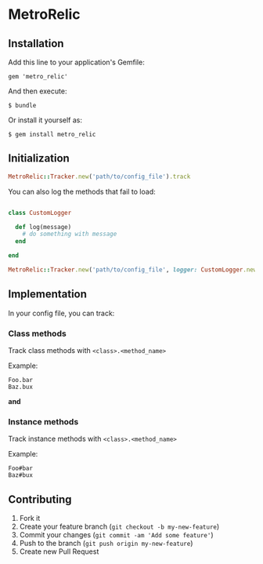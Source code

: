 # MetroRelic

## Installation

Add this line to your application's Gemfile:

    gem 'metro_relic'

And then execute:

    $ bundle

Or install it yourself as:

    $ gem install metro_relic

## Initialization

```ruby
MetroRelic::Tracker.new('path/to/config_file').track
```

You can also log the methods that fail to load:

```ruby

class CustomLogger

  def log(message)
    # do something with message
  end

end

MetroRelic::Tracker.new('path/to/config_file', logger: CustomLogger.new).track

```


## Implementation
In your config file, you can track:

### Class methods
Track class methods with `<class>.<method_name>`

Example:

```
Foo.bar
Baz.bux
```

**and**

### Instance methods
Track instance methods with `<class>.<method_name>`

Example:

```
Foo#bar
Baz#bux
```

## Contributing

1. Fork it
2. Create your feature branch (`git checkout -b my-new-feature`)
3. Commit your changes (`git commit -am 'Add some feature'`)
4. Push to the branch (`git push origin my-new-feature`)
5. Create new Pull Request
